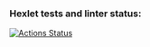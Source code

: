 ### Hexlet tests and linter status:
[![Actions Status](https://github.com/fenixrg/php-project-45/actions/workflows/hexlet-check.yml/badge.svg)](https://github.com/fenixrg/php-project-45/actions)